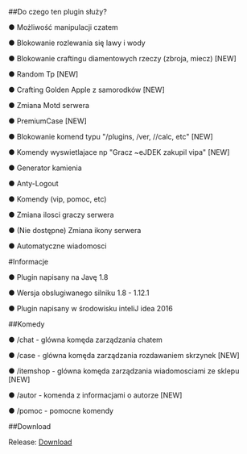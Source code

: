 ##Do czego ten plugin służy?

● Możliwość manipulacji czatem

● Blokowanie rozlewania się lawy i wody

● Blokowanie craftingu diamentowych rzeczy (zbroja, miecz) [NEW]

● Random Tp [NEW] 

● Crafting Golden Apple z samorodków [NEW]

● Zmiana Motd serwera

● PremiumCase [NEW] 

● Blokowanie komend typu "/plugins, /ver, //calc, etc" [NEW]

● Komendy wyswietlajace np "Gracz ~eJDEK zakupil vipa" [NEW]

● Generator kamienia

● Anty-Logout

● Komendy (vip, pomoc, etc)

● Zmiana ilosci graczy serwera

● (Nie dostępne) Zmiana ikony serwera

● Automatyczne wiadomosci

#Informacje

● Plugin napisany na Javę 1.8

● Wersja obslugiwanego silniku 1.8 - 1.12.1

● Plugin napisany w środowisku inteliJ idea 2016

##Komedy

● /chat - glówna komęda zarządzania chatem

● /case - glówna komęda zarządzania rozdawaniem skrzynek [NEW]

● /itemshop - glówna komęda zarządzania wiadomosciami ze sklepu [NEW]

● /autor - komenda z informacjami o autorze [NEW]

● /pomoc - pomocne komendy

##Download

Release: <a href="http://www47.zippyshare.com/v/v3wslEtF/file.html">Download</a>

